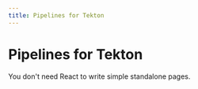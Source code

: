 ```yaml
---
title: Pipelines for Tekton
---
```


# Pipelines for Tekton

You don't need React to write simple standalone pages.
